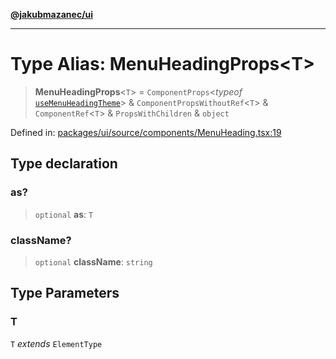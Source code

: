 [**@jakubmazanec/ui**](../README.md)

---

# Type Alias: MenuHeadingProps\<T\>

> **MenuHeadingProps**\<`T`\> = `ComponentProps`\<_typeof_
> [`useMenuHeadingTheme`](../variables/useMenuHeadingTheme.md)\> & `ComponentPropsWithoutRef`\<`T`\>
> & `ComponentRef`\<`T`\> & `PropsWithChildren` & `object`

Defined in:
[packages/ui/source/components/MenuHeading.tsx:19](https://github.com/jakubmazanec/tools/blob/026d472564678641afd0039e9c07d936f221ca46/packages/ui/source/components/MenuHeading.tsx#L19)

## Type declaration

### as?

> `optional` **as**: `T`

### className?

> `optional` **className**: `string`

## Type Parameters

### T

`T` _extends_ `ElementType`
